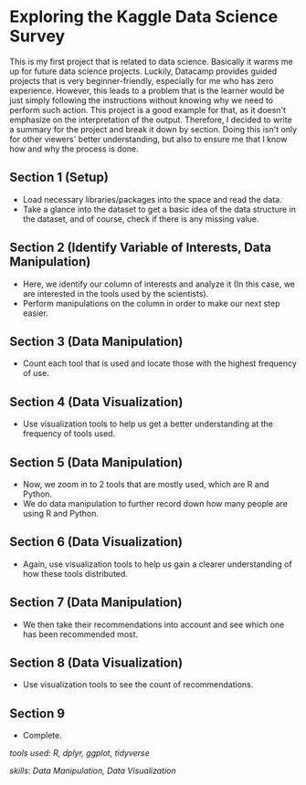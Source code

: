 # Exploring the Kaggle Data Science Survey

This is my first project that is related to data science. Basically it warms me up for future
data science projects. Luckily, Datacamp provides guided projects that is very beginner-friendly,
especially for me who has zero experience. However, this 
leads to a problem that is the learner would be just simply following the instructions without
knowing why we need to perform such action. This project is a good example for that, as it doesn't 
emphasize on the interpretation of the output. Therefore, I decided to write a summary for 
the project and break it down by section. Doing this isn't only for other viewers'
better understanding, but also to ensure me that I know how and why the process is done.

## Section 1 (Setup)
- Load necessary libraries/packages into the space and read the data.
- Take a glance into the dataset to get a basic idea of the data structure in the dataset, 
and of course, check if there is any missing value.

## Section 2 (Identify Variable of Interests, Data Manipulation)
- Here, we identify our column of interests and analyze it (In this case, we are interested in the tools used by the scientists).
- Perform manipulations on the column in order to make our next step easier.

## Section 3 (Data Manipulation)
- Count each tool that is used and locate those with the highest frequency of use.

## Section 4 (Data Visualization)
- Use visualization tools to help us get a better understanding at the frequency of tools used.

## Section 5 (Data Manipulation)
- Now, we zoom in to 2 tools that are mostly used, which are R and Python.
- We do data manipulation to further record down how many people are using R and Python.

## Section 6 (Data Visualization)
- Again, use visualization tools to help us gain a clearer understanding of how these tools distributed.

## Section 7 (Data Manipulation)
- We then take their recommendations into account and see which one has been recommended most.

## Section 8 (Data Visualization)
- Use visualization tools to see the count of recommendations.

## Section 9
- Complete.


*tools used: R, dplyr, ggplot, tidyverse*

*skills: Data Manipulation, Data Visualization*

